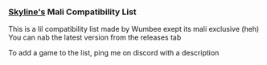 ### [Skyline's](https://github.com/skyline-emu/skyline) Mali Compatibility List
This is a lil compatibility list made by Wumbee exept its mali exclusive (heh)
You can nab the latest version from the releases tab

To add a game to the list, ping me on discord with a description
